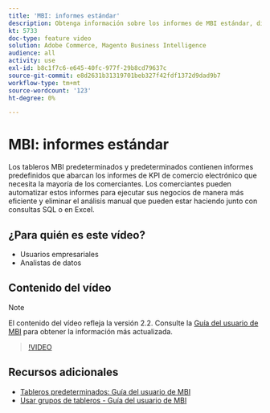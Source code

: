 ```yaml
---
title: 'MBI: informes estándar'
description: Obtenga información sobre los informes de MBI estándar, disponibles de forma predeterminada.
kt: 5733
doc-type: feature video
solution: Adobe Commerce, Magento Business Intelligence
audience: all
activity: use
exl-id: b8c1f7c6-e645-40fc-977f-29b8cd79637c
source-git-commit: e8d2631b31319701beb327f42fdf1372d9dad9b7
workflow-type: tm+mt
source-wordcount: '123'
ht-degree: 0%

---
```


# MBI: informes estándar

Los tableros MBI predeterminados y predeterminados contienen informes predefinidos que abarcan los informes de KPI de comercio electrónico que necesita la mayoría de los comerciantes. Los comerciantes pueden automatizar estos informes para ejecutar sus negocios de manera más eficiente y eliminar el análisis manual que pueden estar haciendo junto con consultas SQL o en Excel.

## ¿Para quién es este vídeo?

- Usuarios empresariales
- Analistas de datos

## Contenido del vídeo

>[!NOTE]
>
>El contenido del vídeo refleja la versión 2.2. Consulte la [Guía del usuario de MBI](https://experienceleague.adobe.com/docs/commerce-business-intelligence/mbi/guide-overview.html) para obtener la información más actualizada.

>[!VIDEO](https://video.tv.adobe.com/v/35987?quality=12&learn=on)

## Recursos adicionales

- [Tableros predeterminados: Guía del usuario de MBI](https://experienceleague.adobe.com/docs/commerce-business-intelligence/mbi/build/dashboards/dashboards-pro.html)
- [Usar grupos de tableros - Guía del usuario de MBI](https://experienceleague.adobe.com/docs/commerce-business-intelligence/mbi/build/dashboards/using-dashboard-groups.html)
